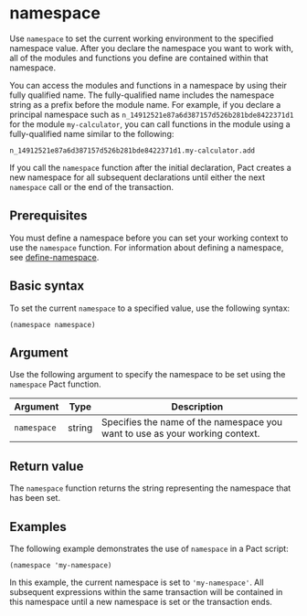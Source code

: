 # namespace

Use `namespace` to set the current working environment to the specified namespace value.
After you declare the namespace you want to work with, all of the modules and functions you define are contained within that namespace.

You can access the modules and functions in a namespace by using their fully qualified name.
The fully-qualified name includes the namespace string as a prefix before the module name.
For example, if you declare a principal namespace such as `n_14912521e87a6d387157d526b281bde8422371d1` for the module `my-calculator`, you can call functions in the module using a fully-qualified name similar to the following:

`n_14912521e87a6d387157d526b281bde8422371d1.my-calculator.add`

If you call the `namespace` function after the initial declaration, Pact creates a new namespace for all subsequent declarations until either the next `namespace` call or the end of the transaction.

## Prerequisites

You must define a namespace before you can set your working context to use the `namespace` function. For information about defining a namespace, see [define-namespace](/pact-5/general/define-namespace).

## Basic syntax

To set the current `namespace` to a specified value, use the following syntax:

```pact
(namespace namespace)
```

## Argument

Use the following argument to specify the namespace to be set using the `namespace` Pact function.

| Argument | Type | Description |
| --- | --- | --- |
| `namespace` | string | Specifies the name of the namespace you want to use as your working context. |

## Return value

The `namespace` function returns the string representing the namespace that has been set.

## Examples

The following example demonstrates the use of `namespace` in a Pact script:

```pact
(namespace 'my-namespace)
```

In this example, the current namespace is set to `'my-namespace'`. All subsequent expressions within the same transaction will be contained in this namespace until a new namespace is set or the transaction ends.
